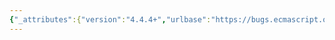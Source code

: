 ```yaml
---
{"_attributes":{"version":"4.4.4+","urlbase":"https://bugs.ecmascript.org/","maintainer":"dherman@mozilla.com"},"bug":{"bug_id":140,"creation_ts":"2011-07-16 18:51:00 -0700","short_desc":"13: ExpectArgumentCount","delta_ts":"2011-08-30 10:54:18 -0700","product":"Draft for 6th Edition","component":"editorial issue","version":"Initial draft July 12, 2011","rep_platform":"All","op_sys":"All","bug_status":"RESOLVED","resolution":"FIXED","priority":"Normal","bug_severity":"minor","everconfirmed":true,"reporter":{"uid":"jmdyck","name":"Michael Dyck"},"assigned_to":{"uid":"allen","name":"Allen Wirfs-Brock"},"long_desc":[{"commentid":311,"comment_count":0,"who":{"uid":"jmdyck","name":"Michael Dyck"},"bug_when":"2011-07-16 18:51:02 -0700","thetext":"13 / Semantics / alg 6 / step 1\nsays:\n    \"Return the ExpectArgumentCount of /FormalsList/.\"\n\nChange \"ExpectArgumentCount\" to \"ExpectedArgumentCount\".\n\n---\n\n13 / Semantics / alg 9 / step 1\nsays:\n    \"Let /count/ be ExpectArgumentCount of /FormalsList/.\"\n\nChange \"ExpectArgumentCount\" to \"the ExpectedArgumentCount\"."},{"commentid":329,"comment_count":1,"who":{"uid":"allen","name":"Allen Wirfs-Brock"},"bug_when":"2011-07-20 13:49:29 -0700","thetext":"+ one other, corrected in editor's draft"},{"commentid":396,"comment_count":2,"who":{"uid":"jmdyck","name":"Michael Dyck"},"bug_when":"2011-07-27 21:23:50 -0700","thetext":"In alg 9, step 1 now says:\n    Let count be ExpectedArgumentCount of FormalsList.\nbut you should have \"the\" before \"ExpectedArgumentCount\".\n(Every other occurrence of the latter does.)"},{"commentid":405,"comment_count":3,"who":{"uid":"jmdyck","name":"Michael Dyck"},"bug_when":"2011-07-30 19:24:36 -0700","thetext":"Also, in the preamble to alg #7, you changed\n    ExpectedArgumentCount\nto\n    ExpectededArgumentCount\n\nso you need to change it back."},{"commentid":426,"comment_count":4,"who":{"uid":"allen","name":"Allen Wirfs-Brock"},"bug_when":"2011-08-30 10:48:26 -0700","thetext":"added five missing \"i\"s to working draft"},{"commentid":428,"comment_count":5,"who":{"uid":"allen","name":"Allen Wirfs-Brock"},"bug_when":"2011-08-30 10:50:57 -0700","thetext":"reopened, entered fix for 137 on wrong bug"},{"commentid":429,"comment_count":6,"who":{"uid":"allen","name":"Allen Wirfs-Brock"},"bug_when":"2011-08-30 10:54:18 -0700","thetext":"corrected in working draft"}]}}
---
```

